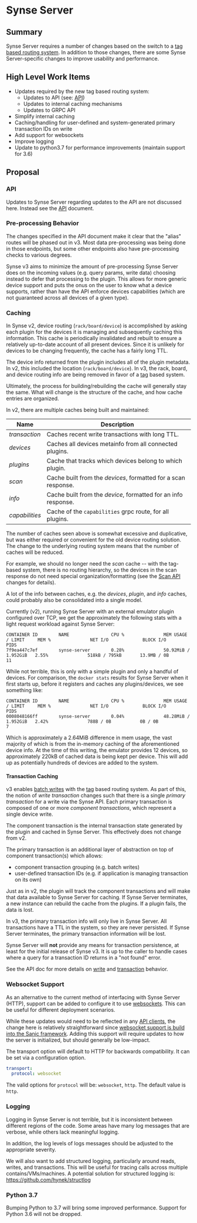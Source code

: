 # Synse Server
## Summary
Synse Server requires a number of changes based on the switch to a [tag based routing system](tags.md).
In addition to those changes, there are some Synse Server-specific changes
to improve usability and performance.

## High Level Work Items
- Updates required by the new tag based routing system:
  - Updates to API (see: [API](api.md))
  - Updates to internal caching mechanisms
  - Updates to GRPC API
- Simplify internal caching
- Caching/handling for user-defined and system-generated primary transaction IDs on write
- Add support for websockets
- Improve logging
- Update to python3.7 for performance improvements (maintain support for 3.6)

## Proposal
### API
Updates to Synse Server regarding updates to the API are not discussed here. Instead
see the [API](api.md) document.

### Pre-processing Behavior
The changes specified in the API document make it clear that the "alias" routes
will be phased out in v3. Most data pre-processing was being done in those endpoints,
but some other endpoints also have pre-processing checks to various degrees.

Synse v3 aims to minimize the amount of pre-processing Synse Server does on the
incoming values (e.g. query params, write data) choosing instead to defer that processing
to the plugin. This allows for more generic device support and puts the onus on the
user to know what a device supports, rather than have the API enforce devices capabilities
(which are not guaranteed across all devices of a given type).

### Caching
In Synse v2, device routing (`rack/board/device`) is accomplished by asking each plugin
for the devices it is managing and subsequently caching this information. This cache is
periodically invalidated and rebuilt to ensure a relatively up-to-date account of all
present devices. Since it is unlikely for devices to be changing frequently, the cache
has a fairly long TTL. 

The device info returned from the plugin includes all of the plugin metadata. In v2,
this included the location (`rack/board/device`). In v3, the rack, board, and device routing
info are being removed in favor of a [tag](tags.md) based system.

Ultimately, the process for building/rebuilding the cache will generally stay the same.
What will change is the structure of the cache, and how cache entries are organized.

In v2, there are multiple caches being built and maintained:

| Name | Description |
| ---- | ----------- |
| *transaction* | Caches recent write transactions with long TTL. |
| *devices* | Caches all devices metainfo from all connected plugins. |
| *plugins* | Cache that tracks which devices belong to which plugin. |
| *scan* | Cache built from the *devices*, formatted for a scan response. |
| *info* | Cache built from the *device*, formatted for an info response. |
| *capabilities* | Cache of the `capabilities` grpc route, for all plugins. |


The number of caches seen above is somewhat excessive and duplicative, but was either
required or convenient for the old device routing solution. The change to the underlying
routing system means that the number of caches will be reduced.

For example, we should no longer need the *scan* cache -- with the tag-based system,
there is no routing hierarchy, so the devices in the scan response do not need special
organization/formatting (see the [Scan API](api.md#scan) changes for details). 

A lot of the info between caches, e.g. the *devices*, *plugin*, and *info* caches,
could probably also be consolidated into a single model.

Currently (v2), running Synse Server with an external emulator plugin configured over TCP,
we get the approximately the following stats with a light request workload against
Synse Server:

```
CONTAINER ID        NAME                CPU %               MEM USAGE / LIMIT     MEM %               NET I/O             BLOCK I/O           PIDS
7f9ea447c7ef        synse-server        0.28%               50.92MiB / 1.952GiB   2.55%               518kB / 795kB       13.9MB / 0B         11
``` 

While not terrible, this is only with a simple plugin and only a handful of devices.
For comparison, the `docker stats` results for Synse Server when it first starts up,
before it registers and caches any plugins/devices, we see something like:

```
CONTAINER ID        NAME                CPU %               MEM USAGE / LIMIT     MEM %               NET I/O             BLOCK I/O           PIDS
0008048166ff        synse-server        0.04%               48.28MiB / 1.952GiB   2.42%               788B / 0B           0B / 0B             7
```

Which is approximately a 2.64MiB difference in mem usage, the vast majority of which is
from the in-memory caching of the aforementioned device info. At the time of this writing,
the emulator provides 12 devices, so approximately 220kB of cached data is being kept per
device. This will add up as potentially hundreds of devices are added to the system.

#### Transaction Caching
v3 enables [batch writes](writes.md#group-writes) with the [tag](tags.md) based routing
system. As part of this, the notion of *write transaction* changes such that there is a
single *primary transaction* for a write via the Synse API. Each primary transaction
is composed of one or more *component transactions*, which represent a single device write.

The component transaction is the internal transaction state generated by the plugin and
cached in Synse Server. This effectively does not change from v2. 

The primary transaction is an additional layer of abstraction on top of component transaction(s)
which allows:
- component transaction grouping (e.g. batch writes)
- user-defined transaction IDs (e.g. if application is managing transaction on its own)

Just as in v2, the plugin will track the component transactions and will make that data
available to Synse Server for caching. If Synse Server terminates, a new instance can
rebuild the cache from the plugins. If a plugin fails, the data is lost.

In v3, the primary transaction info will only live in Synse Server. All transactions have
a TTL in the system, so they are never persisted. If Synse Server terminates, the
primary transaction information will be lost. 

Synse Server will **not** provide any means for transaction persistence, at least for the
initial release of Synse v3. It is up to the caller to handle cases where a query for
a transaction ID returns in a "not found" error.

See the API doc for more details on [write](api.md#write) and [transaction](api.md#transaction)
behavior.

### Websocket Support
As an alternative to the current method of interfacing with Synse Server (HTTP), support can
be added to configure it to use [websockets](https://tools.ietf.org/html/rfc6455). This can be
useful for different deployment scenarios.

While these updates would need to be reflected in any [API clients](api-clients.md), the
change here is relatively straightforward since [websocket support is build into the Sanic
framework](https://sanic.readthedocs.io/en/latest/sanic/websocket.html). Adding this support
will require updates to how the server is initialized, but should generally be low-impact.

The transport option will default to HTTP for backwards compatibility. It can be set via
a configuration option.

```yaml
transport: 
  protocol: websocket
```

The valid options for `protocol` will be: `websocket`, `http`. The default value is `http`.

### Logging
Logging in Synse Server is not terrible, but it is inconsistent between different regions
of the code. Some areas have many log messages that are verbose, while others lack meaningful
logging.

In addition, the log levels of logs messages should be adjusted to the appropriate severity.

We will also want to add structured logging, particularly around reads, writes, and transactions.
This will be useful for tracing calls across multiple contains/VMs/machines. A potential
solution for structured logging is: https://github.com/hynek/structlog

### Python 3.7
Bumping Python to 3.7 will bring some improved performance. Support for Python 3.6 will not
be dropped.
